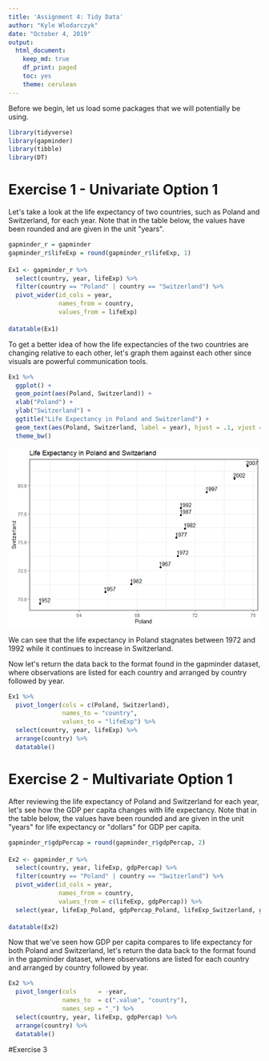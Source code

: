 ```yaml
---
title: 'Assignment 4: Tidy Data'
author: "Kyle Wlodarczyk"
date: "October 4, 2019"
output: 
  html_document:
    keep_md: true
    df_print: paged
    toc: yes
    theme: cerulean
---
```


Before we begin, let us load some packages that we will potentially be using. 


```r
library(tidyverse)
library(gapminder)
library(tibble)
library(DT)
```

# Exercise 1 - Univariate Option 1

Let's take a look at the life expectancy of two countries, such as Poland and Switzerland, for each year. Note that in the table below, the values have been rounded and are given in the unit "years".


```r
gapminder_r = gapminder
gapminder_r$lifeExp = round(gapminder_r$lifeExp, 1)

Ex1 <- gapminder_r %>%
  select(country, year, lifeExp) %>%
  filter(country == "Poland" | country == "Switzerland") %>%
  pivot_wider(id_cols = year,
              names_from = country,
              values_from = lifeExp)

datatable(Ex1)
```

<!--html_preserve--><div id="htmlwidget-1709f129138fe1786849" style="width:100%;height:auto;" class="datatables html-widget"></div>
<script type="application/json" data-for="htmlwidget-1709f129138fe1786849">{"x":{"filter":"none","data":[["1","2","3","4","5","6","7","8","9","10","11","12"],[1952,1957,1962,1967,1972,1977,1982,1987,1992,1997,2002,2007],[61.3,65.8,67.6,69.6,70.8,70.7,71.3,71,71,72.8,74.7,75.6],[69.6,70.6,71.3,72.8,73.8,75.4,76.2,77.4,78,79.4,80.6,81.7]],"container":"<table class=\"display\">\n  <thead>\n    <tr>\n      <th> <\/th>\n      <th>year<\/th>\n      <th>Poland<\/th>\n      <th>Switzerland<\/th>\n    <\/tr>\n  <\/thead>\n<\/table>","options":{"columnDefs":[{"className":"dt-right","targets":[1,2,3]},{"orderable":false,"targets":0}],"order":[],"autoWidth":false,"orderClasses":false}},"evals":[],"jsHooks":[]}</script><!--/html_preserve-->

To get a better idea of how the life expectancies of the two countries are changing relative to each other, let's graph them against each other since visuals are powerful communication tools.


```r
Ex1 %>%
  ggplot() +
  geom_point(aes(Poland, Switzerland)) +
  xlab("Poland") +
  ylab("Switzerland") +
  ggtitle("Life Expectancy in Poland and Switzerland") +
  geom_text(aes(Poland, Switzerland, label = year), hjust = .1, vjust = -.3) +
  theme_bw()
```

![](hw04-tidydata_files/figure-html/unnamed-chunk-3-1.png)<!-- -->

We can see that the life expectancy in Poland stagnates between 1972 and 1992 while it continues to increase in Switzerland.

Now let's return the data back to the format found in the gapminder dataset, where observations are listed for each country and arranged by country followed by year.


```r
Ex1 %>%
  pivot_longer(cols = c(Poland, Switzerland),
               names_to = "country",
               values_to = "lifeExp") %>%
  select(country, year, lifeExp) %>%
  arrange(country) %>%
  datatable()
```

<!--html_preserve--><div id="htmlwidget-a1014602cc2407c7d3a6" style="width:100%;height:auto;" class="datatables html-widget"></div>
<script type="application/json" data-for="htmlwidget-a1014602cc2407c7d3a6">{"x":{"filter":"none","data":[["1","2","3","4","5","6","7","8","9","10","11","12","13","14","15","16","17","18","19","20","21","22","23","24"],["Poland","Poland","Poland","Poland","Poland","Poland","Poland","Poland","Poland","Poland","Poland","Poland","Switzerland","Switzerland","Switzerland","Switzerland","Switzerland","Switzerland","Switzerland","Switzerland","Switzerland","Switzerland","Switzerland","Switzerland"],[1952,1957,1962,1967,1972,1977,1982,1987,1992,1997,2002,2007,1952,1957,1962,1967,1972,1977,1982,1987,1992,1997,2002,2007],[61.3,65.8,67.6,69.6,70.8,70.7,71.3,71,71,72.8,74.7,75.6,69.6,70.6,71.3,72.8,73.8,75.4,76.2,77.4,78,79.4,80.6,81.7]],"container":"<table class=\"display\">\n  <thead>\n    <tr>\n      <th> <\/th>\n      <th>country<\/th>\n      <th>year<\/th>\n      <th>lifeExp<\/th>\n    <\/tr>\n  <\/thead>\n<\/table>","options":{"columnDefs":[{"className":"dt-right","targets":[2,3]},{"orderable":false,"targets":0}],"order":[],"autoWidth":false,"orderClasses":false}},"evals":[],"jsHooks":[]}</script><!--/html_preserve-->


# Exercise 2 - Multivariate Option 1

After reviewing the life expectancy of Poland and Switzerland for each year, let's see how the GDP per capita changes with life expectancy. Note that in the table below, the values have been rounded and are given in the unit "years" for life expectancy or "dollars" for GDP per capita.


```r
gapminder_r$gdpPercap = round(gapminder_r$gdpPercap, 2)

Ex2 <- gapminder_r %>%
  select(country, year, lifeExp, gdpPercap) %>%
  filter(country == "Poland" | country == "Switzerland") %>%
  pivot_wider(id_cols = year,
              names_from = country,
              values_from = c(lifeExp, gdpPercap)) %>%
  select(year, lifeExp_Poland, gdpPercap_Poland, lifeExp_Switzerland, gdpPercap_Switzerland)

datatable(Ex2)
```

<!--html_preserve--><div id="htmlwidget-af17daf52f8a35d00de6" style="width:100%;height:auto;" class="datatables html-widget"></div>
<script type="application/json" data-for="htmlwidget-af17daf52f8a35d00de6">{"x":{"filter":"none","data":[["1","2","3","4","5","6","7","8","9","10","11","12"],[1952,1957,1962,1967,1972,1977,1982,1987,1992,1997,2002,2007],[61.3,65.8,67.6,69.6,70.8,70.7,71.3,71,71,72.8,74.7,75.6],[4029.33,4734.25,5338.75,6557.15,8006.51,9508.14,8451.53,9082.35,7738.88,10159.58,12002.24,15389.92],[69.6,70.6,71.3,72.8,73.8,75.4,76.2,77.4,78,79.4,80.6,81.7],[14734.23,17909.49,20431.09,22966.14,27195.11,26982.29,28397.72,30281.7,31871.53,32135.32,34480.96,37506.42]],"container":"<table class=\"display\">\n  <thead>\n    <tr>\n      <th> <\/th>\n      <th>year<\/th>\n      <th>lifeExp_Poland<\/th>\n      <th>gdpPercap_Poland<\/th>\n      <th>lifeExp_Switzerland<\/th>\n      <th>gdpPercap_Switzerland<\/th>\n    <\/tr>\n  <\/thead>\n<\/table>","options":{"columnDefs":[{"className":"dt-right","targets":[1,2,3,4,5]},{"orderable":false,"targets":0}],"order":[],"autoWidth":false,"orderClasses":false}},"evals":[],"jsHooks":[]}</script><!--/html_preserve-->

Now that we've seen how GDP per capita compares to life expectancy for both Poland and Switzerland, let's return the data back to the format found in the gapminder dataset, where observations are listed for each country and arranged by country followed by year.


```r
Ex2 %>%
  pivot_longer(cols      = -year, 
               names_to  = c(".value", "country"),
               names_sep = "_") %>%
  select(country, year, lifeExp, gdpPercap) %>%
  arrange(country) %>%
  datatable()
```

<!--html_preserve--><div id="htmlwidget-24ae1f084c8e90ca7384" style="width:100%;height:auto;" class="datatables html-widget"></div>
<script type="application/json" data-for="htmlwidget-24ae1f084c8e90ca7384">{"x":{"filter":"none","data":[["1","2","3","4","5","6","7","8","9","10","11","12","13","14","15","16","17","18","19","20","21","22","23","24"],["Poland","Poland","Poland","Poland","Poland","Poland","Poland","Poland","Poland","Poland","Poland","Poland","Switzerland","Switzerland","Switzerland","Switzerland","Switzerland","Switzerland","Switzerland","Switzerland","Switzerland","Switzerland","Switzerland","Switzerland"],[1952,1957,1962,1967,1972,1977,1982,1987,1992,1997,2002,2007,1952,1957,1962,1967,1972,1977,1982,1987,1992,1997,2002,2007],[61.3,65.8,67.6,69.6,70.8,70.7,71.3,71,71,72.8,74.7,75.6,69.6,70.6,71.3,72.8,73.8,75.4,76.2,77.4,78,79.4,80.6,81.7],[4029.33,4734.25,5338.75,6557.15,8006.51,9508.14,8451.53,9082.35,7738.88,10159.58,12002.24,15389.92,14734.23,17909.49,20431.09,22966.14,27195.11,26982.29,28397.72,30281.7,31871.53,32135.32,34480.96,37506.42]],"container":"<table class=\"display\">\n  <thead>\n    <tr>\n      <th> <\/th>\n      <th>country<\/th>\n      <th>year<\/th>\n      <th>lifeExp<\/th>\n      <th>gdpPercap<\/th>\n    <\/tr>\n  <\/thead>\n<\/table>","options":{"columnDefs":[{"className":"dt-right","targets":[2,3,4]},{"orderable":false,"targets":0}],"order":[],"autoWidth":false,"orderClasses":false}},"evals":[],"jsHooks":[]}</script><!--/html_preserve-->


#Exercise 3



